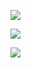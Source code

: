 ![](https://www.dropbox.com/s/byod35v05i47970/Healthy-or-not-Welcome%20Screen.png?raw=1)

![](https://www.dropbox.com/s/vwqolvikk3faznm/Healthy-or-not-Result%20Junk.png?raw=1)

![](https://www.dropbox.com/s/lf2jlqal7k0r597/Healthy-or-not-Result%20Healthy.png?raw=1)

